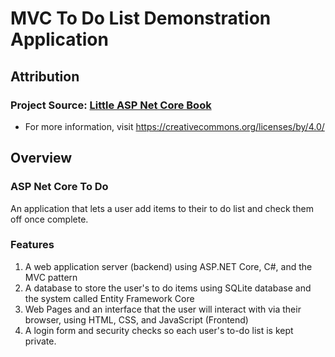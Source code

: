 # MVC To Do List Demonstration Application

## Attribution

### Project Source: [Little ASP Net Core Book](./LittleAspNetCoreBook.pdf)
* For more information, visit https://creativecommons.org/licenses/by/4.0/

## Overview

### ASP Net Core To Do

An application that lets a user add items to their to do list and check them off once complete.

### Features

1. A web application server (backend) using ASP.NET Core, C#, and the MVC pattern
1. A database to store the user's to do items using SQLite database and the system called Entity Framework Core
1. Web Pages and an interface that the user will interact with via their browser, using HTML, CSS, and JavaScript (Frontend)
1. A login form and security checks so each user's to-do list is kept private.